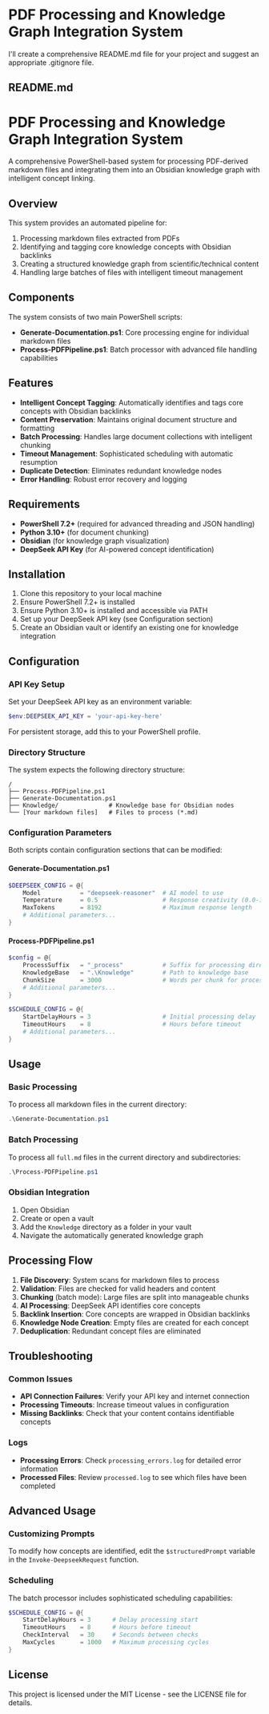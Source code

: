 # PDF Processing and Knowledge Graph Integration System

I'll create a comprehensive README.md file for your project and suggest an appropriate .gitignore file.

## README.md


# PDF Processing and Knowledge Graph Integration System

A comprehensive PowerShell-based system for processing PDF-derived markdown files and integrating them into an Obsidian knowledge graph with intelligent concept linking.

## Overview

This system provides an automated pipeline for:

1. Processing markdown files extracted from PDFs
2. Identifying and tagging core knowledge concepts with Obsidian backlinks
3. Creating a structured knowledge graph from scientific/technical content
4. Handling large batches of files with intelligent timeout management

## Components

The system consists of two main PowerShell scripts:

- **Generate-Documentation.ps1**: Core processing engine for individual markdown files
- **Process-PDFPipeline.ps1**: Batch processor with advanced file handling capabilities

## Features

- **Intelligent Concept Tagging**: Automatically identifies and tags core concepts with Obsidian backlinks
- **Content Preservation**: Maintains original document structure and formatting
- **Batch Processing**: Handles large document collections with intelligent chunking
- **Timeout Management**: Sophisticated scheduling with automatic resumption
- **Duplicate Detection**: Eliminates redundant knowledge nodes
- **Error Handling**: Robust error recovery and logging

## Requirements

- **PowerShell 7.2+** (required for advanced threading and JSON handling)
- **Python 3.10+** (for document chunking)
- **Obsidian** (for knowledge graph visualization)
- **DeepSeek API Key** (for AI-powered concept identification)

## Installation

1. Clone this repository to your local machine
2. Ensure PowerShell 7.2+ is installed
3. Ensure Python 3.10+ is installed and accessible via PATH
4. Set up your DeepSeek API key (see Configuration section)
5. Create an Obsidian vault or identify an existing one for knowledge integration

## Configuration

### API Key Setup

Set your DeepSeek API key as an environment variable:

```powershell
$env:DEEPSEEK_API_KEY = 'your-api-key-here'
```

For persistent storage, add this to your PowerShell profile.

### Directory Structure

The system expects the following directory structure:

```
/
├── Process-PDFPipeline.ps1
├── Generate-Documentation.ps1
├── Knowledge/              # Knowledge base for Obsidian nodes
└── [Your markdown files]   # Files to process (*.md)
```

### Configuration Parameters

Both scripts contain configuration sections that can be modified:

#### Generate-Documentation.ps1

```powershell
$DEEPSEEK_CONFIG = @{
    Model           = "deepseek-reasoner"  # AI model to use
    Temperature     = 0.5                  # Response creativity (0.0-1.0)
    MaxTokens       = 8192                 # Maximum response length
    # Additional parameters...
}
```

#### Process-PDFPipeline.ps1

```powershell
$config = @{
    ProcessSuffix   = "_process"           # Suffix for processing directories
    KnowledgeBase   = ".\Knowledge"        # Path to knowledge base
    ChunkSize       = 3000                 # Words per chunk for processing
    # Additional parameters...
}

$SCHEDULE_CONFIG = @{
    StartDelayHours = 3                    # Initial processing delay
    TimeoutHours    = 8                    # Hours before timeout
    # Additional parameters...
}
```

## Usage

### Basic Processing

To process all markdown files in the current directory:

```powershell
.\Generate-Documentation.ps1
```

### Batch Processing

To process all `full.md` files in the current directory and subdirectories:

```powershell
.\Process-PDFPipeline.ps1
```

### Obsidian Integration

1. Open Obsidian
2. Create or open a vault
3. Add the `Knowledge` directory as a folder in your vault
4. Navigate the automatically generated knowledge graph

## Processing Flow

1. **File Discovery**: System scans for markdown files to process
2. **Validation**: Files are checked for valid headers and content
3. **Chunking** (batch mode): Large files are split into manageable chunks
4. **AI Processing**: DeepSeek API identifies core concepts
5. **Backlink Insertion**: Core concepts are wrapped in Obsidian backlinks
6. **Knowledge Node Creation**: Empty files are created for each concept
7. **Deduplication**: Redundant concept files are eliminated

## Troubleshooting

### Common Issues

- **API Connection Failures**: Verify your API key and internet connection
- **Processing Timeouts**: Increase timeout values in configuration
- **Missing Backlinks**: Check that your content contains identifiable concepts

### Logs

- **Processing Errors**: Check `processing_errors.log` for detailed error information
- **Processed Files**: Review `processed.log` to see which files have been completed

## Advanced Usage

### Customizing Prompts

To modify how concepts are identified, edit the `$structuredPrompt` variable in the `Invoke-DeepseekRequest` function.

### Scheduling

The batch processor includes sophisticated scheduling capabilities:

```powershell
$SCHEDULE_CONFIG = @{
    StartDelayHours = 3      # Delay processing start
    TimeoutHours    = 8      # Hours before timeout
    CheckInterval   = 30     # Seconds between checks
    MaxCycles       = 1000   # Maximum processing cycles
}
```

## License

This project is licensed under the MIT License - see the LICENSE file for details.
